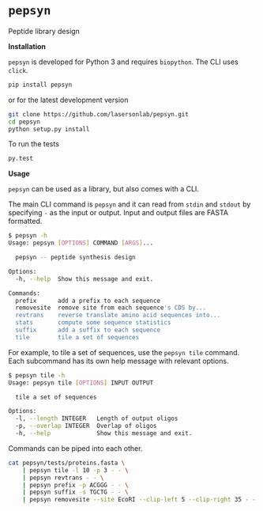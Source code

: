 # `pepsyn`
Peptide library design


**Installation**

`pepsyn` is developed for Python 3 and requires `biopython`.  The CLI uses
`click`.

```bash
pip install pepsyn
```

or for the latest development version

```bash
git clone https://github.com/lasersonlab/pepsyn.git
cd pepsyn
python setup.py install
```

To run the tests

```bash
py.test
```

**Usage**

`pepsyn` can be used as a library, but also comes with a CLI.

The main CLI command is `pepsyn` and it can read from `stdin` and `stdout` by
specifying `-` as the input or output.  Input and output files are FASTA
formatted.

```bash
$ pepsyn -h
Usage: pepsyn [OPTIONS] COMMAND [ARGS]...

  pepsyn -- peptide synthesis design

Options:
  -h, --help  Show this message and exit.

Commands:
  prefix      add a prefix to each sequence
  removesite  remove site from each sequence's CDS by...
  revtrans    reverse translate amino acid sequences into...
  stats       compute some sequence statistics
  suffix      add a suffix to each sequence
  tile        tile a set of sequences

```

For example, to tile a set of sequences, use the `pepsyn tile` command.  Each
subcommand has its own help message with relevant options.

```bash
$ pepsyn tile -h
Usage: pepsyn tile [OPTIONS] INPUT OUTPUT

  tile a set of sequences

Options:
  -l, --length INTEGER   Length of output oligos
  -p, --overlap INTEGER  Overlap of oligos
  -h, --help             Show this message and exit.
```

Commands can be piped into each other.

```bash
cat pepsyn/tests/proteins.fasta \
    | pepsyn tile -l 10 -p 3 - - \
    | pepsyn revtrans - - \
    | pepsyn prefix -p ACGGG - - \
    | pepsyn suffix -s TGCTG - - \
    | pepsyn removesite --site EcoRI --clip-left 5 --clip-right 35 - -
```
